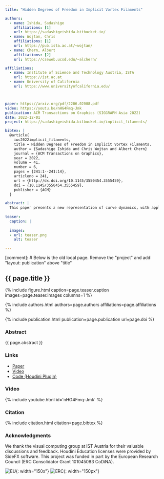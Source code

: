 ```yaml
---
title: "Hidden Degrees of Freedom in Implicit Vortex Filaments"

authors:
  - name: Ishida, Sadashige
    affiliations: [1]
    url: https://sadashigeishida.bitbucket.io/
  - name: Wojtan, Chris
    affiliations: [1]
    url: https://pub.ista.ac.at/~wojtan/
  - name: Chern, Albert
    affiliations: [2]
    url: https://cseweb.ucsd.edu/~alchern/

affiliations:
  - name: Institute of Science and Technology Austria, ISTA
    url: https://ist.ac.at
  - name: University of California
    url: https://www.universityofcalifornia.edu/



paper: https://arxiv.org/pdf/2206.02008.pdf
video: https://youtu.be/nHG4Fmq-Jmk
publication: ACM Transactions on Graphics (SIGGRAPH Asia 2022)
date: 2022-12-01
project: https://sadashigeishida.bitbucket.io/implicit_filaments/

bibtex: |
  @article{
    iwc2022implicit_filaments,
    title = Hidden Degrees of Freedom in Implicit Vortex Filaments,
    author = {Sadashige Ishida and Chris Wojtan and Albert Chern}
    journal = {ACM Transactions on Graphics},
    year = 2022,
    volume = 41,
    number = 6,
    pages = {241:1--241:14},
    articleno = 241,
    url = {http://dx.doi.org/10.1145/3550454.3555459},
    doi = {10.1145/3550454.3555459},
    publisher = {ACM}
  }

abstract: |
  This paper presents a new representation of curve dynamics, with applications to vortex filaments in fluid dynamics. Instead of representing these filaments with explicit curve geometry and Lagrangian equations of motion, we represent curves implicitly with a new co-dimensional 2 level set description. Our implicit representation admits several redundant mathematical degrees of freedom in both the configuration and the dynamics of the curves, which can be tailored specifically to improve numerical robustness, in contrast to naive approaches for implicit curve dynamics that suffer from overwhelming numerical stability problems. Furthermore, we note how these hidden degrees of freedom perfectly map to a Clebsch representation in fluid dynamics. Motivated by these observations, we introduce  untwisted level set functions and non-swirling dynamics which successfully regularize sources of numerical instability, particularly in the twisting modes around curve filaments. A consequence is a novel simulation method which produces stable dynamics for large numbers of interacting vortex filaments and effortlessly handles topological changes and re-connection events.
  
teaser:
  caption: |
    
  images:
  - url: teaser.png
    alt: teaser

---
```


[comment]: # Below is the old local page. Remove the "project" and add "layout: publication" above "title"

## {{ page.title }}

{% include figure.html caption=page.teaser.caption images=page.teaser.images columns=1 %}

{% include authors.html authors=page.authors affiliations=page.affiliations %}

{% include publication.html publication=page.publication url=page.doi %}

### Abstract

{{ page.abstract }}


### Links

* [Paper](https://arxiv.org/pdf/2206.02008.pdf)
* [Video](https://youtu.be/nHG4Fmq-Jmk)
* [Code (Houdini Plugin)](https://github.com/sdsgisd/ImplicitVortexFilaments)

<!--
* [Official publisher page]({{page.doi}}) &nbsp; [![ACM](ACM_logo.svg){: width="40x"}]({{page.doi}})
-->


### Video

{% include youtube.html id='nHG4Fmq-Jmk' %}

### Citation

{% include citation.html citation=page.bibtex %}


### Acknowledgments

We thank the visual computing group at IST Austria for their valuable discussions and feedback. Houdini Education licenses were provided by SideFX software. This project was funded in part by the European Research Council (ERC Consolidator Grant 101045083 CoDiNA).

![EU](flag_yellow_low.jpg){: width="150x"}
![ERC](LOGO-ERC.jpg){: width="150px"}